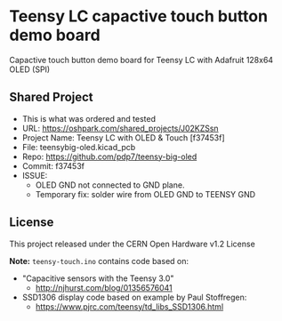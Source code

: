# Teensy LC capactive touch button demo board
Capactive touch button demo board for Teensy LC with Adafruit 128x64 OLED (SPI)

## Shared Project
* This is what was ordered and tested
* URL: https://oshpark.com/shared_projects/J02KZSsn
* Project Name: Teensy LC with OLED & Touch [f37453f]
* File: teensybig-oled.kicad_pcb
* Repo: https://github.com/pdp7/teensy-big-oled
* Commit: f37453f   
* ISSUE: 
  * OLED GND not connected to GND plane.
  *  Temporary fix: solder wire from OLED GND to TEENSY GND

## License
This project released under the CERN Open Hardware v1.2 License

**Note:** `teensy-touch.ino` contains code based on:
* "Capacitive sensors with the Teensy 3.0"
  * http://njhurst.com/blog/01356576041
* SSD1306 display code based on example by Paul Stoffregen:
  * https://www.pjrc.com/teensy/td_libs_SSD1306.html
